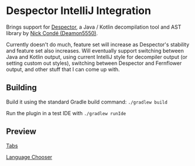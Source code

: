 Despector IntelliJ Integration
==============================

Brings support for [Despector](https://github.com/Deamon5550/Despector), a Java / Kotlin decompilation tool and AST library by
[Nick Condé (Deamon5550)](https://github.com/Deamon5550).

Currently doesn't do much, feature set will increase as Despector's stability and feature set also increases. Will eventually
support switching between Java and Kotlin output, using current IntelliJ style for decompiler output (or setting custom out styles),
switching between Despector and Fernflower output, and other stuff that I can come up with.

Building
--------

Build it using the standard Gradle build command: `./gradlew build`

Run the plugin in a test IDE with `./gradlew runIde`

Preview
-------

[Tabs](http://i.imgur.com/Lu5Tijp.gif)

[Language Chooser](https://j.gifs.com/g59mW3.gif)
